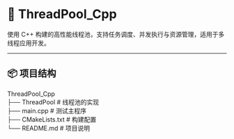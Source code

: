 # 🚀 ThreadPool_Cpp

使用 C++ 构建的高性能线程池，支持任务调度、并发执行与资源管理，适用于多线程应用开发。

---

## 📦 项目结构

ThreadPool_Cpp  
├── ThreadPool # 线程池的实现  
├── main.cpp # 测试主程序  
├── CMakeLists.txt # 构建配置  
└── README.md # 项目说明  
